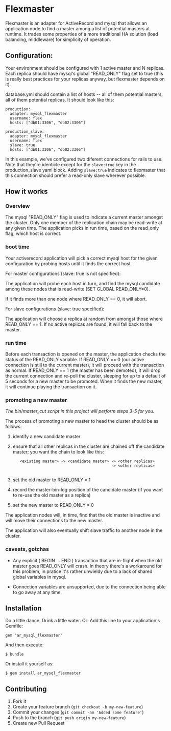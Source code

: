 # Flexmaster

Flexmaster is an adapter for ActiveRecord and mysql that allows an application node to find a master
among a list of potential masters at runtime.  It trades some properties of a more traditional
HA solution (load balancing, middleware) for simplicity of operation.

## Configuration:

Your environment should be configured with 1 active master and N replicas.  Each replica should have mysql's
global "READ_ONLY" flag set to true (this is really best practices for your replicas anyway, but flexmaster 
depends on it).

database.yml should contain a list of hosts -- all of them potential masters, all of them potential replicas.
It should look like this:

```
production:
  adapter: mysql_flexmaster
  username: flex
  hosts: ["db01:3306", "db02:3306"]

production_slave:
  adapter: mysql_flexmaster
  username: flex
  slave: true
  hosts: ["db01:3306", "db02:3306"]
```

In this example, we've configured two diferent connections for rails to use.  Note that they're identicle except for the `slave:true` key in the production_slave yaml block.
Adding `slave:true` indicates to flexmaster that this connection should prefer a read-only slave wherever possible.

## How it works

### Overview

The mysql "READ_ONLY" flag is used to indicate a current master amongst the cluster.  Only one member 
of the replication chain may be read-write at any given time.  The application picks in run time, based 
on the read_only flag, which host is correct.

### boot time

Your activerecord application will pick a correct mysql host for the given configuration by probing hosts until 
it finds the correct host.

For master configurations (slave: true is not specified):

The application will probe each host in turn, and find the mysql candidate among these nodes 
that is read-write (SET GLOBAL READ\_ONLY=0).

If it finds more than one node where READ_ONLY == 0, it will abort.

For slave configurations (slave: true specified):

The application will choose a replica at random from amongst those where READ_ONLY == 1.  If no active replicas are found, 
it will fall back to the master.

### run time

Before each transaction is opened on the master, the application checks the status of the READ_ONLY variable.
If READ\_ONLY == 0 (our active connection is still to the current master), it will proceed with the 
transaction as normal.  If READ\_ONLY == 1 (the master has been demoted), it will drop the current connection 
and re-poll the cluster, sleeping for up to a default of 5 seconds for 
a new master to be promoted.  When it finds the new master, it will continue playing the transaction on it.

### promoting a new master

*The bin/master_cut script in this project will perform steps 3-5 for you.*

The process of promoting a new master to head the cluster should be as follows:

1. identify a new candidate master
1. ensure that all other replicas in the cluster are chained off the candidate master; you want the 
   chain to look like this: 

   ```
      <existing master> -> <candidate master> -> <other replicas>
                                              -> <other replicas> 
        
   ```

1. set the old master to READ_ONLY = 1
1. record the master-bin-log position of the candidate master (if you want to re-use the old master as a replica)
1. set the new master to READ_ONLY = 0 

The application nodes will, in time, find that the old master is inactive and will move their connections to the 
new master. 

The application will also eventually shift slave traffic to another node in the cluster.

### caveats, gotchas

- Any explicit ( BEGIN ... END ) transaction that are in-flight when the old master goes READ_ONLY
  will crash.  In theory there's a workaround for this problem, in pratice it's rather unwieldy due
  to a lack of shared global variables in mysql.

- Connection variables are unsupported, due to the connection being able to go away at any time.

## Installation

Do a little dance.  Drink a little water.  Or:
Add this line to your application's Gemfile:

    gem 'ar_mysql_flexmaster'

And then execute:

    $ bundle

Or install it yourself as:

    $ gem install ar_mysql_flexmaster

## Contributing

1. Fork it
2. Create your feature branch (`git checkout -b my-new-feature`)
3. Commit your changes (`git commit -am 'Added some feature'`)
4. Push to the branch (`git push origin my-new-feature`)
5. Create new Pull Request


